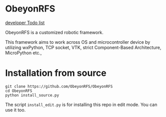 # ObeyonRFS

[developer Todo list](https://docs.google.com/document/d/1j6fuaYsBLOWE2tTJCBUQifE4MAYX0mjktdoHNTuosc4/edit)

ObeyonRFS is a customized robotic framework.

This framework aims to work across OS and microcontroller device by utilizing wxPython, TCP socket, VTK, strict Component-Based Architecture, MicroPython etc.,

# Installation from source

```
git clone https://github.com/ObeyonRFS/ObeyonRFS
cd ObeyonRFS
python install_source.py
```

The script `install_edit.py` is for installing this repo in edit mode. You can use it too.
